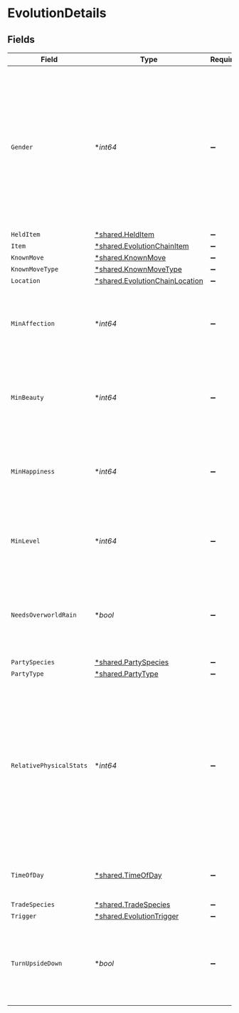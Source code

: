 # EvolutionDetails


## Fields

| Field                                                                                                                                                    | Type                                                                                                                                                     | Required                                                                                                                                                 | Description                                                                                                                                              |
| -------------------------------------------------------------------------------------------------------------------------------------------------------- | -------------------------------------------------------------------------------------------------------------------------------------------------------- | -------------------------------------------------------------------------------------------------------------------------------------------------------- | -------------------------------------------------------------------------------------------------------------------------------------------------------- |
| `Gender`                                                                                                                                                 | **int64*                                                                                                                                                 | :heavy_minus_sign:                                                                                                                                       | The required female gender of the evolving Pokémon species. Must be either 1 or 2, or null if the Pokémon species has no gender or the gender is fixed.  |
| `HeldItem`                                                                                                                                               | [*shared.HeldItem](../../../pkg/models/shared/helditem.md)                                                                                               | :heavy_minus_sign:                                                                                                                                       | N/A                                                                                                                                                      |
| `Item`                                                                                                                                                   | [*shared.EvolutionChainItem](../../../pkg/models/shared/evolutionchainitem.md)                                                                           | :heavy_minus_sign:                                                                                                                                       | N/A                                                                                                                                                      |
| `KnownMove`                                                                                                                                              | [*shared.KnownMove](../../../pkg/models/shared/knownmove.md)                                                                                             | :heavy_minus_sign:                                                                                                                                       | N/A                                                                                                                                                      |
| `KnownMoveType`                                                                                                                                          | [*shared.KnownMoveType](../../../pkg/models/shared/knownmovetype.md)                                                                                     | :heavy_minus_sign:                                                                                                                                       | N/A                                                                                                                                                      |
| `Location`                                                                                                                                               | [*shared.EvolutionChainLocation](../../../pkg/models/shared/evolutionchainlocation.md)                                                                   | :heavy_minus_sign:                                                                                                                                       | N/A                                                                                                                                                      |
| `MinAffection`                                                                                                                                           | **int64*                                                                                                                                                 | :heavy_minus_sign:                                                                                                                                       | The minimum required affection of the evolving Pokémon species                                                                                           |
| `MinBeauty`                                                                                                                                              | **int64*                                                                                                                                                 | :heavy_minus_sign:                                                                                                                                       | The minimum required beauty of the evolving Pokémon species                                                                                              |
| `MinHappiness`                                                                                                                                           | **int64*                                                                                                                                                 | :heavy_minus_sign:                                                                                                                                       | The minimum required happiness of the evolving Pokémon species                                                                                           |
| `MinLevel`                                                                                                                                               | **int64*                                                                                                                                                 | :heavy_minus_sign:                                                                                                                                       | The minimum required level of the evolving Pokémon species                                                                                               |
| `NeedsOverworldRain`                                                                                                                                     | **bool*                                                                                                                                                  | :heavy_minus_sign:                                                                                                                                       | Whether or not it must be raining in the overworld to evolve into this Pokémon species                                                                   |
| `PartySpecies`                                                                                                                                           | [*shared.PartySpecies](../../../pkg/models/shared/partyspecies.md)                                                                                       | :heavy_minus_sign:                                                                                                                                       | N/A                                                                                                                                                      |
| `PartyType`                                                                                                                                              | [*shared.PartyType](../../../pkg/models/shared/partytype.md)                                                                                             | :heavy_minus_sign:                                                                                                                                       | N/A                                                                                                                                                      |
| `RelativePhysicalStats`                                                                                                                                  | **int64*                                                                                                                                                 | :heavy_minus_sign:                                                                                                                                       | The required relation between the Pokémon's Attack and Defense stats. 1 means Attack > Defense, 0 means Attack = Defense, and -1 means Attack < Defense. |
| `TimeOfDay`                                                                                                                                              | [*shared.TimeOfDay](../../../pkg/models/shared/timeofday.md)                                                                                             | :heavy_minus_sign:                                                                                                                                       | The required time of day. Day or night.                                                                                                                  |
| `TradeSpecies`                                                                                                                                           | [*shared.TradeSpecies](../../../pkg/models/shared/tradespecies.md)                                                                                       | :heavy_minus_sign:                                                                                                                                       | N/A                                                                                                                                                      |
| `Trigger`                                                                                                                                                | [*shared.EvolutionTrigger](../../../pkg/models/shared/evolutiontrigger.md)                                                                               | :heavy_minus_sign:                                                                                                                                       | N/A                                                                                                                                                      |
| `TurnUpsideDown`                                                                                                                                         | **bool*                                                                                                                                                  | :heavy_minus_sign:                                                                                                                                       | Whether or not the 3DS needs to be turned upside-down as this Pokémon levels up.                                                                         |